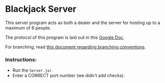 # Blackjack Server

This server program acts as both a dealer and the server for hosting up to a maximum of 6 people.

The protocol of this program is laid out in this [Google Doc](https://docs.google.com/document/d/1TitWhC7pa1LwOa1-9aaW1HGAJzgxTehDEKdn49hRspE/edit#).

For branching, read [this document regarding branching conventions](https://gist.github.com/digitaljhelms/4287848).

### Instructions:
 - Run the `Server.jar`.
 - Enter a CORRECT port number (we didn't add checks).